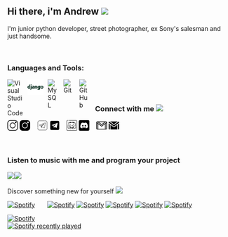 ## Hi there, i'm Andrew <img src="https://media.giphy.com/media/hvRJCLFzcasrR4ia7z/giphy.gif" width="25px">

I'm junior python developer, street photographer, ex Sony's salesman and just handsome. 

<br>

### Languages and Tools:

<img align="left" alt="Visual Studio Code" width="36px" src="https://cdn.jsdelivr.net/gh/devicons/devicon/icons/python/python-original.svg" style="padding-right:10px;">

<img align="left" alt="Visual Studio Code" width="36px" src="https://raw.githubusercontent.com/devicons/devicon/55609aa5bd817ff167afce0d965585c92040787a/icons/django/django-plain-wordmark.svg" style="padding-right:10px; ">
<img align="left" alt="MySQL" width="26px" src="https://cdn.jsdelivr.net/gh/devicons/devicon/icons/sqlite/sqlite-original.svg" style="padding-right:10px;" />
<img align="left" alt="Git" width="26px" src="https://cdn.jsdelivr.net/gh/devicons/devicon/icons/git/git-original.svg" style="padding-right:10px;" />
<img align="left" alt="GitHub" width="26px" src="https://user-images.githubusercontent.com/3369400/139447912-e0f43f33-6d9f-45f8-be46-2df5bbc91289.png" style="padding-right:10px;" /><br>

<br>

### Connect with me <img src="https://media.giphy.com/media/v1.Y2lkPTc5MGI3NjExd2NzYXM4MWZzd3pveXAxZncxaGcyNGJxbmIxZm0wYzh3bWg0MTRscCZlcD12MV9pbnRlcm5hbF9naWZfYnlfaWQmY3Q9Zw/QSz4qjPPIkt2TWDd8N/giphy.gif" width="25px">

[![website](./assets/instagram-light.png)](https://www.instagram.com/drew.raw/#gh-dark-mode-only)
[![website](./assets/instagram-dark.png)](https://www.instagram.com/drew.raw/#gh-light-mode-only)
&nbsp;&nbsp;
[![website](./assets/telegram-dark.png)](https://t.me/furturnax/#gh-light-mode-only)
[![website](./assets/telegram-light.png)](https://t.me/furturnax#gh-dark-mode-only)
&nbsp;&nbsp;
[![website](./assets/discord-dark.png)](https://discord.com/users/furturnax#gh-light-mode-only)
[![website](./assets/discord-light.png)](https://discord.com/users/furturnax#gh-dark-mode-only)
&nbsp;&nbsp;
[![website](./assets/gmail-dark.png)](mailto:furturnax@gmail.com#gh-light-mode-only)
[![website](./assets/gmail-light.png)](mailto:furturnax@gmail.com#gh-dark-mode-only)

<br>

### Listen to music with me and program your project

<img src="https://media.giphy.com/media/v1.Y2lkPTc5MGI3NjExcWRqMTlsem9yM292b216eXMwbTBjb3hiZDdocnJ4dmczZGkzeWEyZSZlcD12MV9pbnRlcm5hbF9naWZfYnlfaWQmY3Q9cw/gF2GW1BYjTdfoaKNtu/giphy.gif" width="240px"><img src="https://media.giphy.com/media/v1.Y2lkPTc5MGI3NjExZHVzYzF2MXQ2cjRibWdoajNrbTNzcW01bGF4NHF4dHduemY3ZTloeiZlcD12MV9pbnRlcm5hbF9naWZfYnlfaWQmY3Q9cw/5nqQZQyMNQMjrDVvSE/giphy.gif" width="240px">

Discover something new for yourself <img src="https://media.giphy.com/media/v1.Y2lkPTc5MGI3NjExdGhmdG4zNmRkN2hoeWtsZm1qZXBnNWN0ZXM3bHhicGNzNjQ2M3QwcyZlcD12MV9pbnRlcm5hbF9naWZfYnlfaWQmY3Q9cw/LsVTr9FSIMLox6e3Qw/giphy.gif" width="25px">

[![Spotify](https://img.shields.io/badge/Furturnax-000000?style=flat-square&logo=spotify&logoColor=#1DC85A)](https://open.spotify.com/user/ldt15dbuezwabm7lje2sl6sam)
&nbsp;&nbsp;&nbsp;&nbsp;&nbsp;
[![Spotify](https://img.shields.io/badge/Release%20radar-1DB954?style=flat-square)](https://open.spotify.com/playlist/37i9dQZEVXbmqd45k6rn2I)
[![Spotify](https://img.shields.io/badge/Dubstep-FEED02?style=flat-square)](https://open.spotify.com/playlist/1Zp9GsNyeyvv6juPadIabr) 
[![Spotify](https://img.shields.io/badge/Drum%20and%20Bass-0295BC?style=flat-square)](https://open.spotify.com/playlist/1xohJb3p1quwF8KHkYKv5V)
[![Spotify](https://img.shields.io/badge/Phonk-EA611E?style=flat-square)](https://open.spotify.com/playlist/0eIvDWjGTL03e6rNKNvh1I) 
[![Spotify](https://img.shields.io/badge/Deep%20House-6D388C?style=flat-square)](https://open.spotify.com/playlist/5Cer7hJEvZ4WeQNVTjTDhV)

<div style="display: flex; flex-direction: column;">
  <div>
    <a href="https://open.spotify.com/user/ldt15dbuezwabm7lje2sl6sam">
      <img src="https://spotify-profile-pi.vercel.app/api/spotify/?background_color=212121" alt="Spotify">
    </a>
  </div>
  <div>
    <a href="https://open.spotify.com/user/ldt15dbuezwabm7lje2sl6sam">
      <img src="https://spotify-recently-played-readme.vercel.app/api?user=ldt15dbuezwabm7lje2sl6sam&width=480" alt="Spotify recently played">
    </a>
  </div>
</div>
